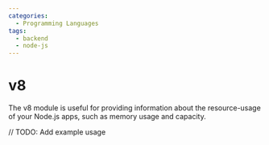```yaml
---
categories:
  - Programming Languages
tags:
  - backend
  - node-js
---
```


# v8

The v8 module is useful for providing information about the resource-usage of your Node.js apps, such as memory usage and capacity.

// TODO: Add example usage
